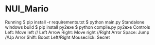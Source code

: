 # NUI_Mario
Running
$ pip install -r requirements.txt
$ python main.py
Standalone windows build
$ pip install py2exe
$ python compile.py py2exe
Controls
Left: Move left // Left Arrow
Right: Move right //Right Arror
Space: Jump //Up Arror
Shift: Boost
Left/Right Mouseclick: Secret
